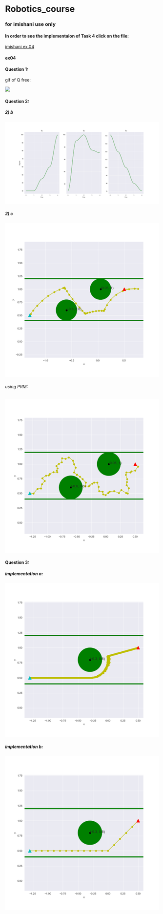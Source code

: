 # Robotics_course

### for imishani use only

#### In order to see the implementaion of Task 4 click on the file:
[imishani ex.04](https://github.com/imishani/Robotics_course/blob/master/ex04.ipynb) 
#### ex04

#### Question 1:
gif of Q free:

![](png_to_gif.gif)

#### Question 2:
##### 2) b
![](2_b.png)

##### 2) c
![](2_c.png)
###### using PRM:
![](PRM.png)
#### Question 3:
##### implementation a:

![](3_a.png)
##### implementation b:

![](3_b.png)
